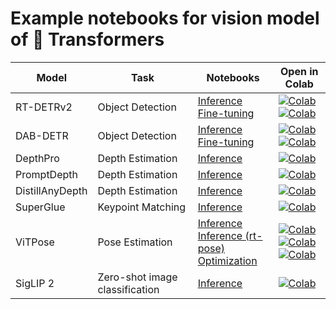 # Example notebooks for vision model of 🤗 Transformers

| Model       | Task                | Notebooks | Open in Colab |
|------------|--------------------|-----------|---------------|
| RT-DETRv2  | Object Detection   | [Inference](https://github.com/qubvel/transformers-notebooks/blob/main/notebooks/RT_DETR_v2_inference.ipynb) <br> [Fine-tuning](https://github.com/qubvel/transformers-notebooks/blob/main/notebooks/RT_DETR_v2_finetune_on_a_custom_dataset.ipynb) | [![Colab](https://colab.research.google.com/assets/colab-badge.svg)](https://colab.research.google.com/github/qubvel/transformers-notebooks/blob/main/notebooks/RT_DETR_v2_inference.ipynb) <br> [![Colab](https://colab.research.google.com/assets/colab-badge.svg)](https://colab.research.google.com/github/qubvel/transformers-notebooks/blob/main/notebooks/RT_DETR_v2_finetune_on_a_custom_dataset.ipynb) |
| DAB-DETR   | Object Detection   | [Inference](https://github.com/qubvel/transformers-notebooks/blob/main/notebooks/DAB_DETR_inference.ipynb) <br> [Fine-tuning](https://github.com/qubvel/transformers-notebooks/blob/main/notebooks/DAB_DETR_finetune_on_a_custom_dataset.ipynb) | [![Colab](https://colab.research.google.com/assets/colab-badge.svg)](https://colab.research.google.com/github/qubvel/transformers-notebooks/blob/main/notebooks/DAB_DETR_inference.ipynb) <br> [![Colab](https://colab.research.google.com/assets/colab-badge.svg)](https://colab.research.google.com/github/qubvel/transformers-notebooks/blob/main/notebooks/DAB_DETR_finetune_on_a_custom_dataset.ipynb) |
| DepthPro   | Depth Estimation   | [Inference](https://github.com/qubvel/transformers-notebooks/blob/main/notebooks/DepthPro_inference.ipynb) | [![Colab](https://colab.research.google.com/assets/colab-badge.svg)](https://colab.research.google.com/github/qubvel/transformers-notebooks/blob/main/notebooks/DepthPro_inference.ipynb) |
| PromptDepth | Depth Estimation  | [Inference](https://github.com/qubvel/transformers-notebooks/blob/main/notebooks/PromptDepthAnything_inference.ipynb) | [![Colab](https://colab.research.google.com/assets/colab-badge.svg)](https://colab.research.google.com/github/qubvel/transformers-notebooks/blob/main/notebooks/PromptDepthAnything_inference.ipynb) |
| DistillAnyDepth | Depth Estimation  | [Inference](https://github.com/qubvel/transformers-notebooks/blob/main/notebooks/DistillAnyDepth_inference.ipynb) | [![Colab](https://colab.research.google.com/assets/colab-badge.svg)](https://colab.research.google.com/github/qubvel/transformers-notebooks/blob/main/notebooks/DistillAnyDepth_inference.ipynb) |
| SuperGlue  | Keypoint Matching  | [Inference](https://github.com/qubvel/transformers-notebooks/blob/main/notebooks/SuperGlue_inference.ipynb) | [![Colab](https://colab.research.google.com/assets/colab-badge.svg)](https://colab.research.google.com/github/qubvel/transformers-notebooks/blob/main/notebooks/SuperGlue_inference.ipynb) |
| ViTPose    | Pose Estimation    | [Inference](https://github.com/qubvel/transformers-notebooks/blob/main/notebooks/ViTPose_inference.ipynb) <br> [Inference (rt-pose)](https://github.com/qubvel/rt-pose/blob/main/notebooks/video_inference.ipynb) <br> [Optimization](https://github.com/qubvel/rt-pose/blob/main/notebooks/optimizing_pose_estimation_pipeline.ipynb)| [![Colab](https://colab.research.google.com/assets/colab-badge.svg)](https://colab.research.google.com/github/qubvel/transformers-notebooks/blob/main/notebooks/ViTPose_inference.ipynb) <br> [![Colab](https://colab.research.google.com/assets/colab-badge.svg)](https://colab.research.google.com/github/qubvel/rt-pose/blob/main/notebooks/video_inference.ipynb) <br> [![Colab](https://colab.research.google.com/assets/colab-badge.svg)](https://colab.research.google.com/github/qubvel/rt-pose/blob/main/notebooks/optimizing_pose_estimation_pipeline.ipynb) |
| SigLIP 2   | Zero-shot image classification  | [Inference](https://github.com/qubvel/transformers-notebooks/blob/main/notebooks/SigLIP2_inference.ipynb) | [![Colab](https://colab.research.google.com/assets/colab-badge.svg)](https://colab.research.google.com/github/qubvel/transformers-notebooks/blob/main/notebooks/SigLIP2_inference.ipynb) |


